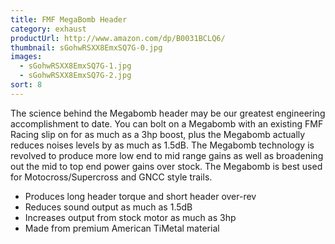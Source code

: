 ```yaml
---
title: FMF MegaBomb Header
category: exhaust
productUrl: http://www.amazon.com/dp/B0031BCLQ6/
thumbnail: sGohwRSXX8EmxSQ7G-0.jpg
images:
  - sGohwRSXX8EmxSQ7G-1.jpg
  - sGohwRSXX8EmxSQ7G-2.jpg
sort: 8
---
```


The science behind the Megabomb header may be our greatest engineering accomplishment to date. You can bolt on a Megabomb with an existing FMF Racing slip on for as much as a 3hp boost, plus the Megabomb actually reduces noises levels by as much as 1.5dB. The Megabomb technology is revolved to produce more low end to mid range gains as well as broadening out the mid to top end power gains over stock. The Megabomb is best used for Motocross/Supercross and GNCC style trails.

* Produces long header torque and short header over-rev
* Reduces sound output as much as 1.5dB
* Increases output from stock motor as much as 3hp
* Made from premium American TiMetal material

